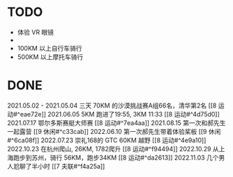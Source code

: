 # TODO
- 体验 VR 眼镜
- 
- 100KM 以上自行车骑行
- 500KM 以上摩托车骑行

# DONE
2021.05.02 - 2021.05.04 三天 70KM 的沙漠挑战赛A组66名，清华第2名 [[8 运动#^eae72e]]
2021.06.05 5KM 跑进了19:55, 3KM 11:33 [[8 运动#^4d75d0]]
2021.07.17 鄂尔多斯赛艇大师赛 [[8 运动#^7ea4aa]]
2021.08.15 第一次和郝先生一起露营 [[9 休闲#^c33cab]]
2022.06.10 第一次郝先生带着体验桨板 [[9 休闲#^6ca08f]]
2022.07.23 崇礼168的 GTC 60KM 越野 [[8 运动#^4e9a10]]
2022.10.23 在杭州爬山, 26KM, 1782爬升 [[8 运动#^f94494]]
2022.10.29 从上海跑步到苏州，骑行 56KM，跑步34KM [[8 运动#^da2613]]
2022.11.03 几个男人尬聊了半小时 [[7 夫联#^f4a25a]]
